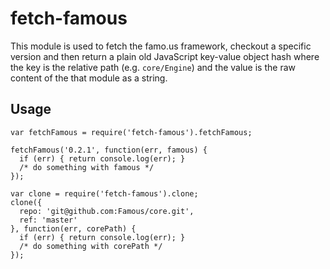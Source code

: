 fetch-famous
============

This module is used to fetch the famo.us framework, checkout a specific version
and then return a plain old JavaScript key-value object hash where the key is 
the relative path (e.g. `core/Engine`) and the value is the raw content 
of the that module as a string.

Usage
-----

```
var fetchFamous = require('fetch-famous').fetchFamous;

fetchFamous('0.2.1', function(err, famous) {
  if (err) { return console.log(err); }
  /* do something with famous */
});
```

```
var clone = require('fetch-famous').clone;
clone({
  repo: 'git@github.com:Famous/core.git',
  ref: 'master'
}, function(err, corePath) {
  if (err) { return console.log(err); }
  /* do something with corePath */
});
```
